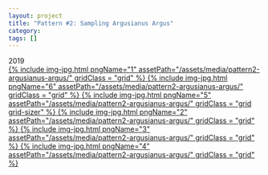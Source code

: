 ```yaml
---
layout: project
title: "Pattern #2: Sampling Argusianus Argus"
category: 
tags: []
---
```


<div class="content-container">
<div class="index-content">
<div class="grid-gutter"></div>
<div class = "grid l3">
2019
</div>


<a href = "/artworks/pattern2-argusianus-argus/1.html">
  {% include img-jpg.html pngName="1" assetPath="/assets/media/pattern2-argusianus-argus/" gridClass = "grid" %}
</a>

<a href = "/artworks/pattern2-argusianus-argus/6.html">
  {% include img-jpg.html pngName="6" assetPath="/assets/media/pattern2-argusianus-argus/" gridClass = "grid" %}
</a>

<a href = "/artworks/pattern2-argusianus-argus/5.html">
  {% include img-jpg.html pngName="5" assetPath="/assets/media/pattern2-argusianus-argus/" gridClass = "grid grid-sizer" %}
</a>

<a href = "/artworks/pattern2-argusianus-argus/2.html">
  {% include img-jpg.html pngName="2" assetPath="/assets/media/pattern2-argusianus-argus/" gridClass = "grid" %}
</a>

<a href = "/artworks/pattern2-argusianus-argus/3.html">
  {% include img-jpg.html pngName="3" assetPath="/assets/media/pattern2-argusianus-argus/" gridClass = "grid" %}
</a>

<a href = "/artworks/pattern2-argusianus-argus/4.html">
  {% include img-jpg.html pngName="4" assetPath="/assets/media/pattern2-argusianus-argus/" gridClass = "grid" %}
</a>




</div>
</div>

